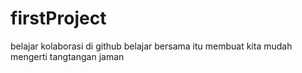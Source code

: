 # firstProject
belajar kolaborasi di github
belajar bersama itu membuat kita mudah mengerti
tangtangan jaman
